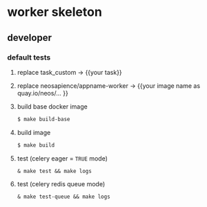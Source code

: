 # worker skeleton

## developer

### default tests
1. replace task_custom -> {{your task}}
1. replace neosapience/appname-worker -> {{your image name as quay.io/neos/... }}
1. build base docker image
    ```bash
    $ make build-base
    ```

1. build image
    ```bash
    $ make build
    ```

1. test (celery eager = `TRUE` mode)
    ```
    & make test && make logs
    ```

1. test (celery redis queue mode)
    ```
    & make test-queue && make logs
    ```
